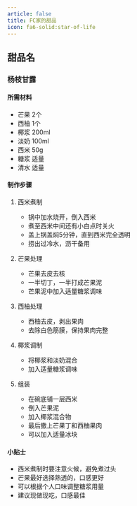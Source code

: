 ```yaml
---
article: false
title: FC家的甜品
icon: fa6-solid:star-of-life
---
```


## 甜品名
### 杨枝甘露

#### 所需材料
- 芒果 2个
- 西柚 1个
- 椰浆 200ml
- 淡奶 100ml
- 西米 50g
- 糖浆 适量
- 清水 适量

#### 制作步骤
1. 西米煮制
   - 锅中加水烧开，倒入西米
   - 煮至西米中间还有小白点时关火
   - 盖上锅盖焖5分钟，直到西米完全透明
   - 捞出过冷水，沥干备用

2. 芒果处理
   - 芒果去皮去核
   - 一半切丁，一半打成芒果泥
   - 芒果泥中加入适量糖浆调味

3. 西柚处理
   - 西柚去皮，剥出果肉
   - 去除白色筋膜，保持果肉完整

4. 椰浆调制
   - 将椰浆和淡奶混合
   - 加入适量糖浆调味

5. 组装
   - 在碗底铺一层西米
   - 倒入芒果泥
   - 加入椰浆混合物
   - 最后撒上芒果丁和西柚果肉
   - 可以加入适量冰块

#### 小贴士
- 西米煮制时要注意火候，避免煮过头
- 芒果最好选择熟透的，口感更好
- 可以根据个人口味调整糖浆用量
- 建议现做现吃，口感最佳
